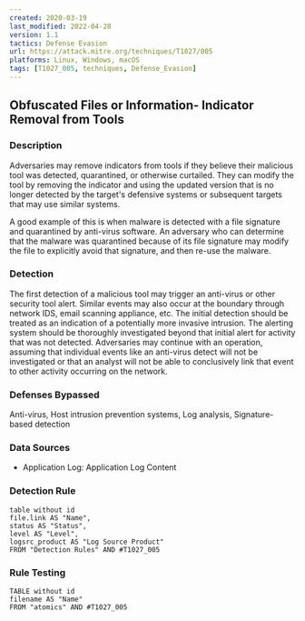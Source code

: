 ```yaml
---
created: 2020-03-19
last_modified: 2022-04-28
version: 1.1
tactics: Defense Evasion
url: https://attack.mitre.org/techniques/T1027/005
platforms: Linux, Windows, macOS
tags: [T1027_005, techniques, Defense_Evasion]
---
```


## Obfuscated Files or Information- Indicator Removal from Tools

### Description

Adversaries may remove indicators from tools if they believe their malicious tool was detected, quarantined, or otherwise curtailed. They can modify the tool by removing the indicator and using the updated version that is no longer detected by the target's defensive systems or subsequent targets that may use similar systems.

A good example of this is when malware is detected with a file signature and quarantined by anti-virus software. An adversary who can determine that the malware was quarantined because of its file signature may modify the file to explicitly avoid that signature, and then re-use the malware.

### Detection

The first detection of a malicious tool may trigger an anti-virus or other security tool alert. Similar events may also occur at the boundary through network IDS, email scanning appliance, etc. The initial detection should be treated as an indication of a potentially more invasive intrusion. The alerting system should be thoroughly investigated beyond that initial alert for activity that was not detected. Adversaries may continue with an operation, assuming that individual events like an anti-virus detect will not be investigated or that an analyst will not be able to conclusively link that event to other activity occurring on the network.

### Defenses Bypassed

Anti-virus, Host intrusion prevention systems, Log analysis, Signature-based detection

### Data Sources

  - Application Log: Application Log Content
### Detection Rule

```dataview
table without id
file.link AS "Name",
status AS "Status",
level AS "Level",
logsrc_product AS "Log Source Product"
FROM "Detection Rules" AND #T1027_005
```

### Rule Testing

```dataview
TABLE without id
filename AS "Name"
FROM "atomics" AND #T1027_005
```

